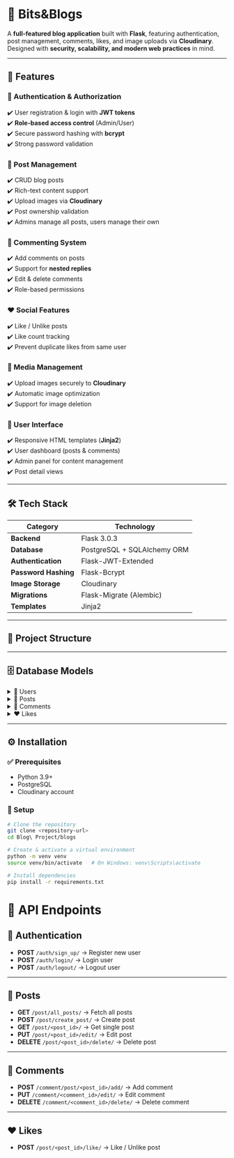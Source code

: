 # 📝 Bits&Blogs  

A **full-featured blog application** built with **Flask**, featuring authentication, post management, comments, likes, and image uploads via **Cloudinary**.  
Designed with **security, scalability, and modern web practices** in mind.  

---

## 🚀 Features  

### 🔐 Authentication & Authorization  
✔️ User registration & login with **JWT tokens**  
✔️ **Role-based access control** (Admin/User)  
✔️ Secure password hashing with **bcrypt**  
✔️ Strong password validation  

### 📝 Post Management  
✔️ CRUD blog posts  
✔️ Rich-text content support  
✔️ Upload images via **Cloudinary**  
✔️ Post ownership validation  
✔️ Admins manage all posts, users manage their own  

### 💬 Commenting System  
✔️ Add comments on posts  
✔️ Support for **nested replies**  
✔️ Edit & delete comments  
✔️ Role-based permissions  

### ❤️ Social Features  
✔️ Like / Unlike posts  
✔️ Like count tracking  
✔️ Prevent duplicate likes from same user  

### 📸 Media Management  
✔️ Upload images securely to **Cloudinary**  
✔️ Automatic image optimization  
✔️ Support for image deletion  

### 🎨 User Interface  
✔️ Responsive HTML templates (**Jinja2**)  
✔️ User dashboard (posts & comments)  
✔️ Admin panel for content management  
✔️ Post detail views  

---

## 🛠️ Tech Stack  

| Category            | Technology            |
|---------------------|-----------------------|
| **Backend**         | Flask 3.0.3           |
| **Database**        | PostgreSQL + SQLAlchemy ORM |
| **Authentication**  | Flask-JWT-Extended    |
| **Password Hashing**| Flask-Bcrypt          |
| **Image Storage**   | Cloudinary            |
| **Migrations**      | Flask-Migrate (Alembic) |
| **Templates**       | Jinja2                |

---

## 📂 Project Structure  


</details>  

---

## 🗄️ Database Models  

<details>
<summary>👤 Users</summary>  

- `user_id` (UUID, PK)  
- `username` (unique)  
- `email` (unique)  
- `password` (hashed)  
- `first_name`, `last_name`  
- `role` (admin/user)  
- `created_at`, `updated_at`  

</details>  

<details>
<summary>📝 Posts</summary>  

- `post_id` (UUID, PK)  
- `author_id` (FK → Users)  
- `title`, `content`  
- `image`, `mimetype`, `image_public_id`  
- `created_at`, `updated_at`  

</details>  

<details>
<summary>💬 Comments</summary>  

- `comment_id` (UUID, PK)  
- `post_id`, `user_id` (FKs)  
- `content`    
- `created_at`, `updated_at`  

</details>  

<details>
<summary>❤️ Likes</summary>  

- `like_id` (UUID, PK)  
- `user_id`, `post_id` (FKs)  
- `created_at`  
- Unique constraint on (`user_id`, `post_id`)  

</details>  

---

## ⚙️ Installation  

### ✅ Prerequisites  
- Python 3.9+  
- PostgreSQL  
- Cloudinary account  

### 🔧 Setup  

```bash
# Clone the repository
git clone <repository-url>
cd Blog\ Project/blogs

# Create & activate a virtual environment
python -m venv venv
source venv/bin/activate   # On Windows: venv\Scripts\activate

# Install dependencies
pip install -r requirements.txt

```
# 📌 API Endpoints

## 🔐 Authentication
- **POST** `/auth/sign_up/` → Register new user  
- **POST** `/auth/login/` → Login user  
- **POST** `/auth/logout/` → Logout user  

---

## 📝 Posts
- **GET** `/post/all_posts/` → Fetch all posts  
- **POST** `/post/create_post/` → Create post  
- **GET** `/post/<post_id>/` → Get single post  
- **PUT** `/post/<post_id>/edit/` → Edit post  
- **DELETE** `/post/<post_id>/delete/` → Delete post  

---

## 💬 Comments
- **POST** `/comment/post/<post_id>/add/` → Add comment  
- **PUT** `/comment/<comment_id>/edit/` → Edit comment  
- **DELETE** `/comment/<comment_id>/delete/` → Delete comment  

---

## ❤️ Likes
- **POST** `/post/<post_id>/like/` → Like / Unlike post  




